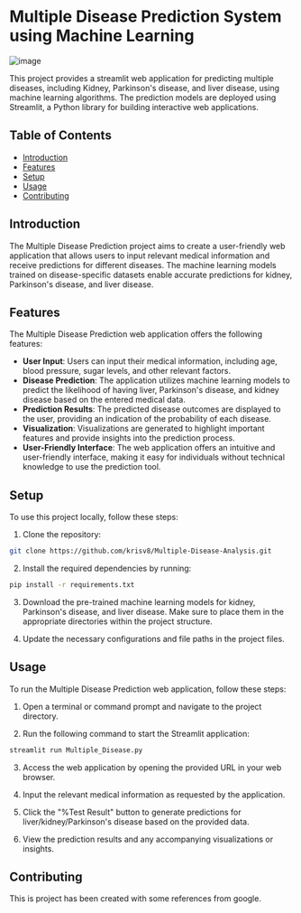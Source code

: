 # Multiple Disease Prediction System using Machine Learning

![image](https://github.com/user-attachments/assets/3f680f56-c96d-4a94-b70e-44a7cf6dc7a7)


This project provides a streamlit web application for predicting multiple diseases, including Kidney, Parkinson's disease, and liver disease, using machine learning algorithms. The prediction models are deployed using Streamlit, a Python library for building interactive web applications.

## Table of Contents

- [Introduction](#introduction)
- [Features](#features)
- [Setup](#setup)
- [Usage](#usage)
- [Contributing](#contributing)

## Introduction

The Multiple Disease Prediction project aims to create a user-friendly web application that allows users to input relevant medical information and receive predictions for different diseases. The machine learning models trained on disease-specific datasets enable accurate predictions for kidney, Parkinson's disease, and liver disease.

## Features

The Multiple Disease Prediction web application offers the following features:

- **User Input**: Users can input their medical information, including age, blood pressure, sugar levels, and other relevant factors.
- **Disease Prediction**: The application utilizes machine learning models to predict the likelihood of having liver, Parkinson's disease, and kidney disease based on the entered medical data.
- **Prediction Results**: The predicted disease outcomes are displayed to the user, providing an indication of the probability of each disease.
- **Visualization**: Visualizations are generated to highlight important features and provide insights into the prediction process.
- **User-Friendly Interface**: The web application offers an intuitive and user-friendly interface, making it easy for individuals without technical knowledge to use the prediction tool.

## Setup

To use this project locally, follow these steps:

1. Clone the repository:

```bash
git clone https://github.com/krisv8/Multiple-Disease-Analysis.git
```

2. Install the required dependencies by running:

```bash
pip install -r requirements.txt
```

3. Download the pre-trained machine learning models for kidney, Parkinson's disease, and liver disease. Make sure to place them in the appropriate directories within the project structure.

4. Update the necessary configurations and file paths in the project files.

## Usage

To run the Multiple Disease Prediction web application, follow these steps:

1. Open a terminal or command prompt and navigate to the project directory.

2. Run the following command to start the Streamlit application:

```bash
streamlit run Multiple_Disease.py
```

3. Access the web application by opening the provided URL in your web browser.

4. Input the relevant medical information as requested by the application.

5. Click the "%Test Result" button to generate predictions for liver/kidney/Parkinson's disease based on the provided data.

6. View the prediction results and any accompanying visualizations or insights.

## Contributing

This is project has been created with some references from google.

